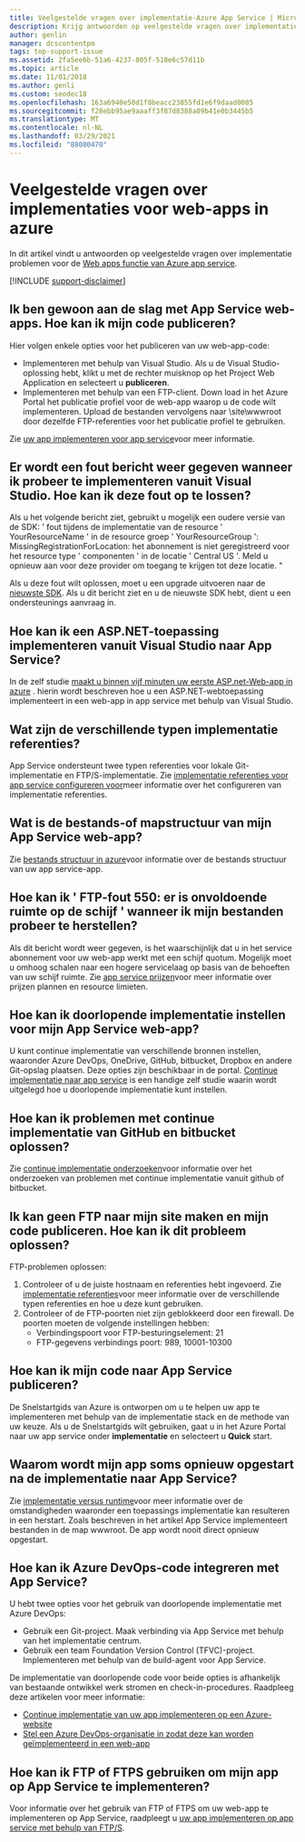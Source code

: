 ```yaml
---
title: Veelgestelde vragen over implementatie-Azure App Service | Microsoft Docs
description: Krijg antwoorden op veelgestelde vragen over implementatie voor de functie Web Apps van Azure App Service.
author: genlin
manager: dcscontentpm
tags: top-support-issue
ms.assetid: 2fa5ee6b-51a6-4237-805f-518e6c57d11b
ms.topic: article
ms.date: 11/01/2018
ms.author: genli
ms.custom: seodec18
ms.openlocfilehash: 163a6940e50d1f8beacc23855fd1e6f9daad0085
ms.sourcegitcommit: f28ebb95ae9aaaff3f87d8388a09b41e0b3445b5
ms.translationtype: MT
ms.contentlocale: nl-NL
ms.lasthandoff: 03/29/2021
ms.locfileid: "88080470"
---
```

# <a name="deployment-faqs-for-web-apps-in-azure"></a>Veelgestelde vragen over implementaties voor web-apps in azure

In dit artikel vindt u antwoorden op veelgestelde vragen over implementatie problemen voor de [Web apps functie van Azure app service](https://azure.microsoft.com/services/app-service/web/).

[!INCLUDE [support-disclaimer](../../includes/support-disclaimer.md)]

## <a name="i-am-just-getting-started-with-app-service-web-apps-how-do-i-publish-my-code"></a>Ik ben gewoon aan de slag met App Service web-apps. Hoe kan ik mijn code publiceren?

Hier volgen enkele opties voor het publiceren van uw web-app-code:

*   Implementeren met behulp van Visual Studio. Als u de Visual Studio-oplossing hebt, klikt u met de rechter muisknop op het Project Web Application en selecteert u **publiceren**.
*   Implementeren met behulp van een FTP-client. Down load in het Azure Portal het publicatie profiel voor de web-app waarop u de code wilt implementeren. Upload de bestanden vervolgens naar \site\wwwroot door dezelfde FTP-referenties voor het publicatie profiel te gebruiken.

Zie [uw app implementeren voor app service](deploy-local-git.md)voor meer informatie.

## <a name="i-see-an-error-message-when-i-try-to-deploy-from-visual-studio-how-do-i-resolve-this-error"></a>Er wordt een fout bericht weer gegeven wanneer ik probeer te implementeren vanuit Visual Studio. Hoe kan ik deze fout op te lossen?

Als u het volgende bericht ziet, gebruikt u mogelijk een oudere versie van de SDK: ' fout tijdens de implementatie van de resource ' YourResourceName ' in de resource groep ' YourResourceGroup ': MissingRegistrationForLocation: het abonnement is niet geregistreerd voor het resource type ' componenten ' in de locatie ' Central US '. Meld u opnieuw aan voor deze provider om toegang te krijgen tot deze locatie. " 

Als u deze fout wilt oplossen, moet u een upgrade uitvoeren naar de [nieuwste SDK](https://azure.microsoft.com/downloads/). Als u dit bericht ziet en u de nieuwste SDK hebt, dient u een ondersteunings aanvraag in.

## <a name="how-do-i-deploy-an-aspnet-application-from-visual-studio-to-app-service"></a>Hoe kan ik een ASP.NET-toepassing implementeren vanuit Visual Studio naar App Service?
<a id="deployasp"></a>

In de zelf studie [maakt u binnen vijf minuten uw eerste ASP.net-Web-app in azure](quickstart-dotnetcore.md) . hierin wordt beschreven hoe u een ASP.NET-webtoepassing implementeert in een web-app in app service met behulp van Visual Studio.

## <a name="what-are-the-different-types-of-deployment-credentials"></a>Wat zijn de verschillende typen implementatie referenties?

App Service ondersteunt twee typen referenties voor lokale Git-implementatie en FTP/S-implementatie. Zie [implementatie referenties voor app service configureren voor](deploy-configure-credentials.md)meer informatie over het configureren van implementatie referenties.

## <a name="what-is-the-file-or-directory-structure-of-my-app-service-web-app"></a>Wat is de bestands-of mapstructuur van mijn App Service web-app?

Zie [bestands structuur in azure](https://github.com/projectkudu/kudu/wiki/File-structure-on-azure)voor informatie over de bestands structuur van uw app service-app.

## <a name="how-do-i-resolve-ftp-error-550---there-is-not-enough-space-on-the-disk-when-i-try-to-ftp-my-files"></a>Hoe kan ik ' FTP-fout 550: er is onvoldoende ruimte op de schijf ' wanneer ik mijn bestanden probeer te herstellen?

Als dit bericht wordt weer gegeven, is het waarschijnlijk dat u in het service abonnement voor uw web-app werkt met een schijf quotum. Mogelijk moet u omhoog schalen naar een hogere servicelaag op basis van de behoeften van uw schijf ruimte. Zie [app service prijzen](https://azure.microsoft.com/pricing/details/app-service/)voor meer informatie over prijzen plannen en resource limieten.

## <a name="how-do-i-set-up-continuous-deployment-for-my-app-service-web-app"></a>Hoe kan ik doorlopende implementatie instellen voor mijn App Service web-app?

U kunt continue implementatie van verschillende bronnen instellen, waaronder Azure DevOps, OneDrive, GitHub, bitbucket, Dropbox en andere Git-opslag plaatsen. Deze opties zijn beschikbaar in de portal. [Continue implementatie naar app service](deploy-continuous-deployment.md) is een handige zelf studie waarin wordt uitgelegd hoe u doorlopende implementatie kunt instellen.

## <a name="how-do-i-troubleshoot-issues-with-continuous-deployment-from-github-and-bitbucket"></a>Hoe kan ik problemen met continue implementatie van GitHub en bitbucket oplossen?

Zie [continue implementatie onderzoeken](https://github.com/projectkudu/kudu/wiki/Investigating-continuous-deployment)voor informatie over het onderzoeken van problemen met continue implementatie vanuit github of bitbucket.

## <a name="i-cant-ftp-to-my-site-and-publish-my-code-how-do-i-resolve-this-issue"></a>Ik kan geen FTP naar mijn site maken en mijn code publiceren. Hoe kan ik dit probleem oplossen?

FTP-problemen oplossen:

1. Controleer of u de juiste hostnaam en referenties hebt ingevoerd. Zie [implementatie referenties](https://github.com/projectkudu/kudu/wiki/Deployment-credentials)voor meer informatie over de verschillende typen referenties en hoe u deze kunt gebruiken.
2. Controleer of de FTP-poorten niet zijn geblokkeerd door een firewall. De poorten moeten de volgende instellingen hebben:
    * Verbindingspoort voor FTP-besturingselement: 21
    * FTP-gegevens verbindings poort: 989, 10001-10300

## <a name="how-do-i-publish-my-code-to-app-service"></a>Hoe kan ik mijn code naar App Service publiceren?

De Snelstartgids van Azure is ontworpen om u te helpen uw app te implementeren met behulp van de implementatie stack en de methode van uw keuze. Als u de Snelstartgids wilt gebruiken, gaat u in het Azure Portal naar uw app service onder **implementatie** en selecteert u **Quick** start.

## <a name="why-does-my-app-sometimes-restart-after-deployment-to-app-service"></a>Waarom wordt mijn app soms opnieuw opgestart na de implementatie naar App Service?

Zie [implementatie versus runtime](https://github.com/projectkudu/kudu/wiki/Deployment-vs-runtime-issues#deployments-and-web-app-restarts")voor meer informatie over de omstandigheden waaronder een toepassings implementatie kan resulteren in een herstart. Zoals beschreven in het artikel App Service implementeert bestanden in de map wwwroot. De app wordt nooit direct opnieuw opgestart.

## <a name="how-do-i-integrate-azure-devops-code-with-app-service"></a>Hoe kan ik Azure DevOps-code integreren met App Service?

U hebt twee opties voor het gebruik van doorlopende implementatie met Azure DevOps:

*   Gebruik een Git-project. Maak verbinding via App Service met behulp van het implementatie centrum.
*   Gebruik een team Foundation Version Control (TFVC)-project. Implementeren met behulp van de build-agent voor App Service.

De implementatie van doorlopende code voor beide opties is afhankelijk van bestaande ontwikkel werk stromen en check-in-procedures. Raadpleeg deze artikelen voor meer informatie: 

*   [Continue implementatie van uw app implementeren op een Azure-website](https://www.visualstudio.com/docs/release/examples/azure/azure-web-apps-from-build-and-release-hubs)
*   [Stel een Azure DevOps-organisatie in zodat deze kan worden geïmplementeerd in een web-app](https://github.com/projectkudu/kudu/wiki/Setting-up-a-VSTS-account-so-it-can-deploy-to-a-Web-App)

## <a name="how-do-i-use-ftp-or-ftps-to-deploy-my-app-to-app-service"></a>Hoe kan ik FTP of FTPS gebruiken om mijn app op App Service te implementeren?

Voor informatie over het gebruik van FTP of FTPS om uw web-app te implementeren op App Service, raadpleegt u [uw app implementeren op app service met behulp van FTP/S](deploy-ftp.md).
